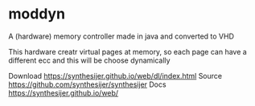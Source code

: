 # moddyn
A (hardware) memory controller made in java and converted to VHD 

This hardware creatr virtual pages at memory, so each page can have a different ecc and this will be choose dynamically 

Download https://synthesijer.github.io/web/dl/index.html
Source https://github.com/synthesijer/synthesijer
Docs https://synthesijer.github.io/web/
